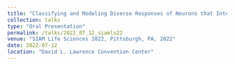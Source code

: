 ```yaml
---
title: "Classifying and Modeling Diverse Responses of Neurons that Integrate Inhibitory Inputs"
collection: talks
type: "Oral Presentation"
permalink: /talks/2022_07_12_siamls22
venue: "SIAM Life Sciences 2022, Pittsburgh, PA, 2022"
date: 2022-07-12
location: "David L. Lawrence Convention Center"
---
```


